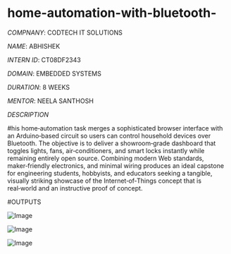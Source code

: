 # home-automation-with-bluetooth-

*COMPNANY*: CODTECH IT SOLUTIONS

*NAME*: ABHISHEK

*INTERN ID*: CT08DF2343

*DOMAIN*: EMBEDDED SYSTEMS

*DURATION*: 8 WEEKS

*MENTOR*: NEELA SANTHOSH

*DESCRIPTION*

#his home‑automation task merges a sophisticated browser interface with an Arduino‑based circuit so users can control household devices over Bluetooth. The objective is to deliver a showroom‑grade dashboard that toggles lights, fans, air‑conditioners, and smart locks instantly while remaining entirely open source. Combining modern Web standards, maker‑friendly electronics, and minimal wiring produces an ideal capstone for engineering students, hobbyists, and educators seeking a tangible, visually striking showcase of the Internet‑of‑Things concept that is real‑world and an instructive proof of concept.

#OUTPUTS

![Image](https://github.com/user-attachments/assets/97fb4399-9d8d-4d92-aaba-015e8726cc78)

![Image](https://github.com/user-attachments/assets/31c7495e-d3d1-41c0-a26f-0d6625786b3d)

![Image](https://github.com/user-attachments/assets/ba6cde5c-9064-4205-86bc-fc553931710e)
